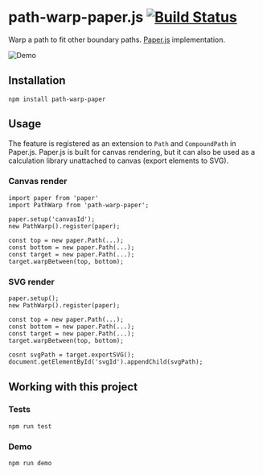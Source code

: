 # path-warp-paper.js [![Build Status](https://travis-ci.org/ryascl/path-warp-paper.js.svg?branch=master)](https://travis-ci.org/ryascl/path-warp-paper.js)

Warp a path to fit other boundary paths. [Paper.js](paperjs.org) implementation.

![Demo](https://github.com/ryascl/path-warp-paper.js/raw/master/demo-screen.JPG?raw=true "Demo screen")

## Installation

  `npm install path-warp-paper`

## Usage
   The feature is registered as an extension to `Path` and `CompoundPath` in Paper.js. 
   Paper.js is built for canvas rendering, but it can also be used as a calculation library unattached to canvas (export elements to SVG).

### Canvas render
   ```
   import paper from 'paper'
   import PathWarp from 'path-warp-paper';

   paper.setup('canvasId');
   new PathWarp().register(paper);

   const top = new paper.Path(...);
   const bottom = new paper.Path(...);
   const target = new paper.Path(...);
   target.warpBetween(top, bottom);
   ```

### SVG render
   ```
   paper.setup();
   new PathWarp().register(paper);

   const top = new paper.Path(...);
   const bottom = new paper.Path(...);
   const target = new paper.Path(...);
   target.warpBetween(top, bottom);

   cosnt svgPath = target.exportSVG();
   document.getElementById('svgId').appendChild(svgPath);
   ```

## Working with this project

### Tests

`npm run test`

### Demo

`npm run demo`
